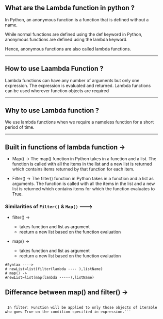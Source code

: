 ## What are the Lambda function in python ?

In Python, an anonymous function is a function that is defined without a name.

While normal functions are defined using the def keyword in Python, anonymous functions are defined using the lambda keyword.

Hence, anonymous functions are also called lambda functions.

--------------------------------------------------------------------------------------------------------------------------------------------

## How to use Laambda Function ?

Lambda functions can have any number of arguments but only one expression. The expression is evaluated and returned.
Lambda functions can be used wherever function objects are required

--------------------------------------------------------------------------------------------------------------------------------------------

## Why to use Lambda function ? 

We use lambda functions when we require a nameless function for a short period of time.

--------------------------------------------------------------------------------------------------------------------------------------------

## Built in functions of lambda function ->

- Map() ->
The map() function in Python takes in a function and a list.
The function is called with all the items in the list and a new list is returned which contains items returned by that function for each item.


- Filter() ->
The filter() function in Python takes in a function and a list as arguments.
The function is called with all the items in the list and a new list is returned which contains items for which the function evaluates to True.


### Similarities of `Filter()` & `Map()` --->

- filter() -> 
     - takes function and list as argument 
     - reeturn a new list based on the function evaluation

- map() -> 
     - takes function and list as argument 
     - reeturn a new list based on the function evaluation


```
#Syntax ---->
# newList=list(filter(lambda ---- ),listName)
# map() ->
#newList=list(map(lambda -----),listName)
```


## Differance between map() and filter() ->

``` In map: Function will be applied to all objects of iterable.

 In filter: Function will be applied to only those objects of iterable who goes True on the condition specified in expression.```
